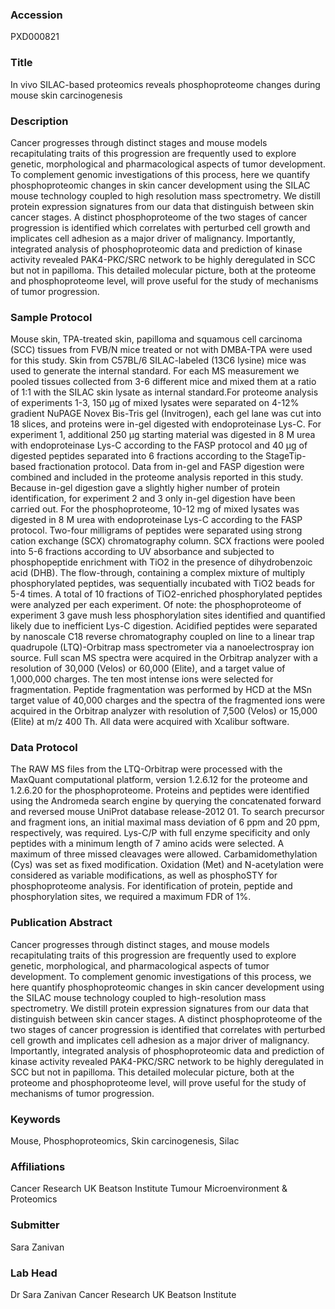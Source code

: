 ### Accession
PXD000821

### Title
In vivo SILAC-based proteomics reveals phosphoproteome changes during mouse skin carcinogenesis

### Description
Cancer progresses through distinct stages and mouse models recapitulating traits of this progression are frequently used to explore genetic, morphological and pharmacological aspects of tumor development. To complement genomic investigations of this process, here we quantify phosphoproteomic changes in skin cancer development using the SILAC mouse technology coupled to high resolution mass spectrometry. We distill protein expression signatures from our data that distinguish between skin cancer stages. A distinct phosphoproteome of the two stages of cancer progression is identified which correlates with perturbed cell growth and implicates cell adhesion as a major driver of malignancy. Importantly, integrated analysis of phosphoproteomic data and prediction of kinase activity revealed PAK4-PKC/SRC network to be highly deregulated in SCC but not in papilloma. This detailed molecular picture, both at the proteome and phosphoproteome level, will prove useful for the study of mechanisms of tumor progression.

### Sample Protocol
Mouse skin, TPA-treated skin, papilloma and squamous cell carcinoma (SCC) tissues from FVB/N mice treated or not with DMBA-TPA were used for this study. Skin from C57BL/6 SILAC-labeled (13C6 lysine) mice was used to generate the internal standard. For each MS measurement we pooled tissues collected from 3-6 different mice and mixed them at a ratio of 1:1 with the SILAC skin lysate as internal standard.For proteome analysis of experiments 1-3, 150 µg of mixed lysates were separated on 4-12% gradient NuPAGE Novex Bis-Tris gel (Invitrogen), each gel lane was cut into 18 slices, and proteins were in-gel digested with endoproteinase Lys-C. For experiment 1, additional 250 µg starting material was digested in 8 M urea with endoproteinase Lys-C according to the FASP protocol and 40 µg of digested peptides separated into 6 fractions according to the StageTip-based fractionation protocol. Data from in-gel and FASP digestion were combined and included in the proteome analysis reported in this study. Because in-gel digestion gave a slightly higher number of protein identification, for experiment 2 and 3 only in-gel digestion have been carried out. For the phosphoproteome, 10-12 mg of mixed lysates was digested in 8 M urea with endoproteinase Lys-C according to the FASP protocol. Two-four milligrams of peptides were separated using strong cation exchange (SCX) chromatography column. SCX fractions were pooled into 5-6 fractions according to UV absorbance and subjected to phosphopeptide enrichment with TiO2 in the presence of dihydrobenzoic acid (DHB). The flow-through, containing a complex mixture of multiply phosphorylated peptides, was sequentially incubated with TiO2 beads for 5-4 times. A total of 10 fractions of TiO2-enriched phosphorylated peptides were analyzed per each experiment. Of note: the phosphoproteome of experiment 3 gave mush less phosphorylation sites identified and quantified likely due to inefficient Lys-C digestion. Acidified peptides were separated by nanoscale C18 reverse chromatography coupled on line to a linear trap quadrupole (LTQ)-Orbitrap mass spectrometer via a nanoelectrospray ion source. Full scan MS spectra were acquired in the Orbitrap analyzer with a resolution of 30,000 (Velos) or 60,000 (Elite), and a target value of 1,000,000 charges. The ten most intense ions were selected for fragmentation. Peptide fragmentation was performed by HCD at the MSn target value of 40,000 charges and the spectra of the fragmented ions were acquired in the Orbitrap analyzer with resolution of 7,500 (Velos) or 15,000 (Elite) at m/z 400 Th. All data were acquired with Xcalibur software.

### Data Protocol
The RAW MS files from the LTQ-Orbitrap were processed with the MaxQuant computational platform, version 1.2.6.12 for the proteome and 1.2.6.20 for the phosphoproteome. Proteins and peptides were identified using the Andromeda search engine by querying the concatenated forward and reversed mouse UniProt database release-2012 01. To search precursor and fragment ions, an initial maximal mass deviation of 6 ppm and 20 ppm, respectively, was required. Lys-C/P with full enzyme specificity and only peptides with a minimum length of 7 amino acids were selected. A maximum of three missed cleavages were allowed. Carbamidomethylation (Cys) was set as fixed modification. Oxidation (Met) and N-acetylation were considered as variable modifications, as well as phosphoSTY for phosphoproteome analysis. For identification of protein, peptide and phosphorylation sites, we required a maximum FDR of 1%.

### Publication Abstract
Cancer progresses through distinct stages, and mouse models recapitulating traits of this progression are frequently used to explore genetic, morphological, and pharmacological aspects of tumor development. To complement genomic investigations of this process, we here quantify phosphoproteomic changes in skin cancer development using the SILAC mouse technology coupled to high-resolution mass spectrometry. We distill protein expression signatures from our data that distinguish between skin cancer stages. A distinct phosphoproteome of the two stages of cancer progression is identified that correlates with perturbed cell growth and implicates cell adhesion as a major driver of malignancy. Importantly, integrated analysis of phosphoproteomic data and prediction of kinase activity revealed PAK4-PKC/SRC network to be highly deregulated in SCC but not in papilloma. This detailed molecular picture, both at the proteome and phosphoproteome level, will prove useful for the study of mechanisms of tumor progression.

### Keywords
Mouse, Phosphoproteomics, Skin carcinogenesis, Silac

### Affiliations
Cancer Research UK Beatson Institute
Tumour Microenvironment & Proteomics

### Submitter
Sara Zanivan

### Lab Head
Dr Sara Zanivan
Cancer Research UK Beatson Institute


